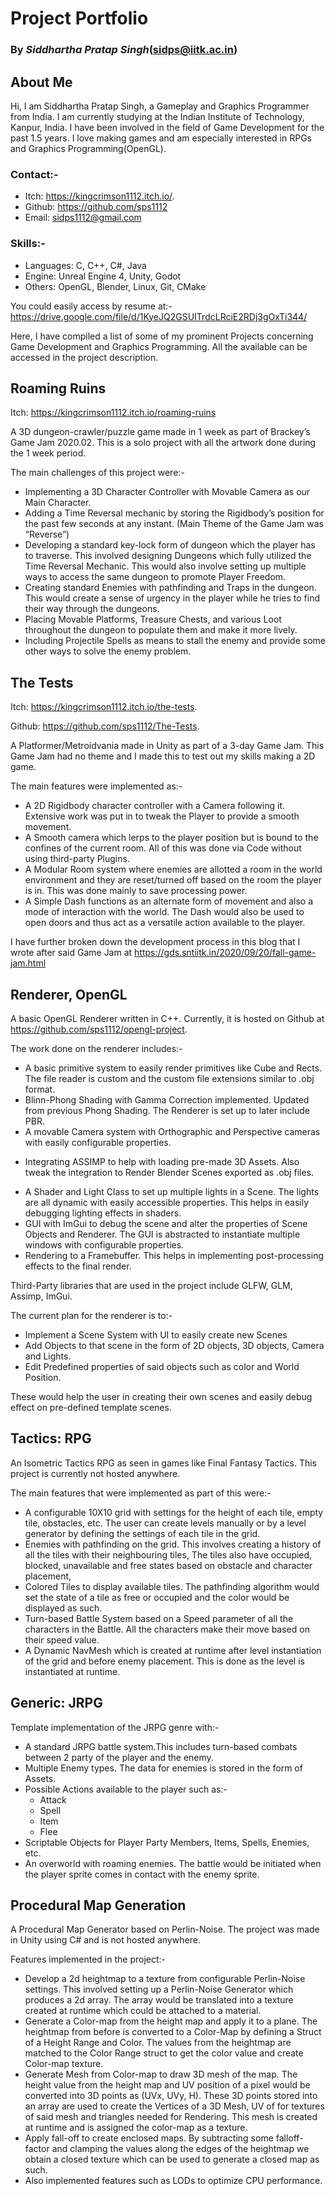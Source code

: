 # **Project Portfolio**
### By *Siddhartha Pratap Singh*(sidps@iitk.ac.in) 

## **About Me**
Hi, I am Siddhartha Pratap Singh, a Gameplay and Graphics Programmer from India. I am currently studying at the Indian Institute of Technology, Kanpur, India. I have been involved in the field of Game Development for the past 1.5 years. I love making games and am especially interested in RPGs and Graphics Programming(OpenGL).

### Contact:-
- Itch: https://kingcrimson1112.itch.io/.
- Github: https://github.com/sps1112
- Email: sidps1112@gmail.com  

### Skills:-
- Languages: C, C++, C#, Java
- Engine: Unreal Engine 4, Unity, Godot
- Others: OpenGL, Blender, Linux, Git, CMake

You could easily access by resume at:- https://drive.google.com/file/d/1KyeJQ2GSUITrdcLRciE2RDj3gOxTi344/

Here, I have compiled a list of some of my prominent Projects concerning Game Development and Graphics Programming. All the available can be accessed in the project description.

## Roaming Ruins

Itch: https://kingcrimson1112.itch.io/roaming-ruins

A 3D dungeon-crawler/puzzle game made in 1 week as part of Brackey’s Game Jam 2020.02. This is a solo project with all the artwork done during the 1 week period.

The main challenges of this project were:-
- Implementing a 3D Character Controller with Movable Camera as our Main Character.
- Adding a Time Reversal mechanic by storing the Rigidbody’s position for the past few seconds at any instant. (Main Theme of the Game Jam was “Reverse”)
- Developing a standard key-lock form of dungeon which the player has to traverse. This involved designing Dungeons which fully utilized the Time Reversal Mechanic. This would also involve setting up multiple ways to access the same dungeon to promote Player Freedom.
- Creating standard Enemies with pathfinding and Traps in the dungeon. This would create a sense of urgency in the player while he tries to find their way through the dungeons.
- Placing Movable Platforms, Treasure Chests, and various Loot throughout the dungeon to populate them and make it more lively.
- Including Projectile Spells as means to stall the enemy and provide some other ways to solve the enemy problem.

## The Tests
Itch:  https://kingcrimson1112.itch.io/the-tests.

Github: https://github.com/sps1112/The-Tests.

A Platformer/Metroidvania made in Unity as part of a 3-day Game Jam. This Game Jam had no theme and I made this to test out my skills making a 2D game. 

The main features were implemented as:-
- A 2D Rigidbody character controller with a Camera following it. Extensive work was put in to tweak the Player to provide a smooth movement.
- A Smooth camera which lerps to the player position but is bound to the confines of the current room. All of this was done via Code without using third-party Plugins.
- A Modular Room system where enemies are allotted a room in the world environment and they are reset/turned off based on the room the player is in. This was done mainly to save processing power.
- A Simple Dash functions as an alternate form of movement and also a mode of interaction with the world. The Dash would also be used to open doors and thus act as a versatile action available to the player.

I have further broken down the development process in this blog that I wrote after said Game Jam at https://gds.sntiitk.in/2020/09/20/fall-game-jam.html 

## Renderer, OpenGL
A basic OpenGL Renderer written in C++. Currently, it is hosted on Github at https://github.com/sps1112/opengl-project. 

The work done on the renderer includes:-
- A basic primitive system to easily render primitives like Cube and Rects. The file reader is custom and the custom file extensions similar to .obj format.
- Blinn-Phong Shading with Gamma Correction implemented. Updated from previous Phong Shading. The Renderer is set up to later include PBR.
- A movable Camera system with Orthographic and Perspective cameras with easily configurable properties.
* Integrating ASSIMP to help with loading pre-made 3D Assets. Also tweak the integration to Render Blender Scenes exported as .obj files. 
- A Shader and Light Class to set up multiple lights in a Scene. The lights are all dynamic with easily accessible properties. This helps in easily debugging lighting effects in shaders.
- GUI with ImGui to debug the scene and alter the properties of Scene Objects and Renderer. The GUI is abstracted to instantiate multiple windows with configurable properties.
- Rendering to a Framebuffer. This helps in implementing post-processing effects to the final render.

Third-Party libraries that are used in the project include GLFW, GLM, Assimp, ImGui.

The current plan for the renderer is to:- 
- Implement a Scene System with UI to easily create new Scenes 
- Add Objects to that scene in the form of 2D objects, 3D objects, Camera and Lights.
- Edit Predefined properties of said objects such as color and World Position.

These would help the user in creating their own scenes and easily debug effect on pre-defined template scenes.

## Tactics: RPG
An Isometric Tactics RPG as seen in games like Final Fantasy Tactics. This project is currently not hosted anywhere. 

The main features that were implemented as part of this were:- 
- A configurable 10X10 grid with settings for the height of each tile, empty tile, obstacles, etc. The user can create levels manually or by a level generator by defining the settings of each tile in the grid.
- Enemies with pathfinding on the grid. This involves creating a history of all the tiles with their neighbouring tiles, The tiles also have occupied, blocked, unavailable and free states based on obstacle and character placement,
- Colored Tiles to display available tiles. The pathfinding algorithm would set the state of a tile as free or occupied and the color would be displayed as such.
- Turn-based Battle System based on a Speed parameter of all the characters in the Battle. All the characters make their move based on their speed value.
- A Dynamic NavMesh which is created at runtime after level instantiation of the grid and before enemy placement. This is done as the level is instantiated at runtime.

## Generic: JRPG
Template implementation of the JRPG genre with:-
- A standard JRPG battle system.This includes turn-based combats between 2 party of the player and the enemy.  
- Multiple Enemy types. The data for enemies is stored in the form of Assets.
- Possible Actions available to the player such as:-
  - Attack
  - Spell
  - Item
  - Flee
- Scriptable Objects for Player Party Members, Items, Spells, Enemies, etc.
- An overworld with roaming enemies. The battle would be initiated when the player sprite comes in contact with the enemy sprite.

## Procedural Map Generation
A Procedural Map Generator based on Perlin-Noise. The project was made in Unity using C# and is not hosted anywhere.

Features implemented in the project:-
- Develop a 2d heightmap to a texture from configurable Perlin-Noise settings. This involved setting up a Perlin-Noise Generator which produces a 2d array. The array would be translated into a texture created at runtime which could be attached to a material.
- Generate a Color-map from the height map and apply it to a plane. The heightmap from before is converted to a Color-Map by defining a Struct of a Height Range and Color. The values from the heightmap are matched to the Color Range struct to get the color value and create Color-map texture. 
- Generate Mesh from Color-map to draw 3D mesh of the map. The height value from the height map and UV position of a pixel would be converted into 3D points as (UVx, UVy, H). These 3D points stored into an array are used to create the Vertices of a 3D Mesh, UV of for textures of said mesh and triangles needed for Rendering. This mesh is created at runtime and is assigned the color-map as a texture.
- Apply fall-off to create enclosed maps. By subtracting some falloff-factor and clamping the values along the edges of the heightmap we obtain a closed texture which can be used to generate a closed map as such.
- Also implemented features such as LODs to optimize CPU performance.